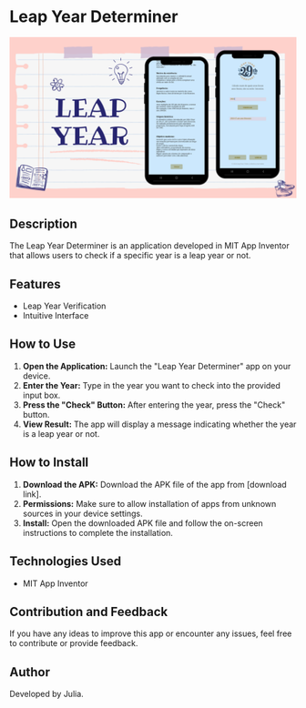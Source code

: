 # Leap Year Determiner

![Header](./ReadmeHeader.png)

## Description
The Leap Year Determiner is an application developed in MIT App Inventor that allows users to check if a specific year is a leap year or not.

## Features
- Leap Year Verification
- Intuitive Interface

## How to Use
1. **Open the Application:** Launch the "Leap Year Determiner" app on your device.
2. **Enter the Year:** Type in the year you want to check into the provided input box.
3. **Press the "Check" Button:** After entering the year, press the "Check" button.
4. **View Result:** The app will display a message indicating whether the year is a leap year or not.

## How to Install
1. **Download the APK:** Download the APK file of the app from [download link].
2. **Permissions:** Make sure to allow installation of apps from unknown sources in your device settings.
3. **Install:** Open the downloaded APK file and follow the on-screen instructions to complete the installation.

## Technologies Used
- MIT App Inventor

## Contribution and Feedback
If you have any ideas to improve this app or encounter any issues, feel free to contribute or provide feedback.

## Author
Developed by Julia.
